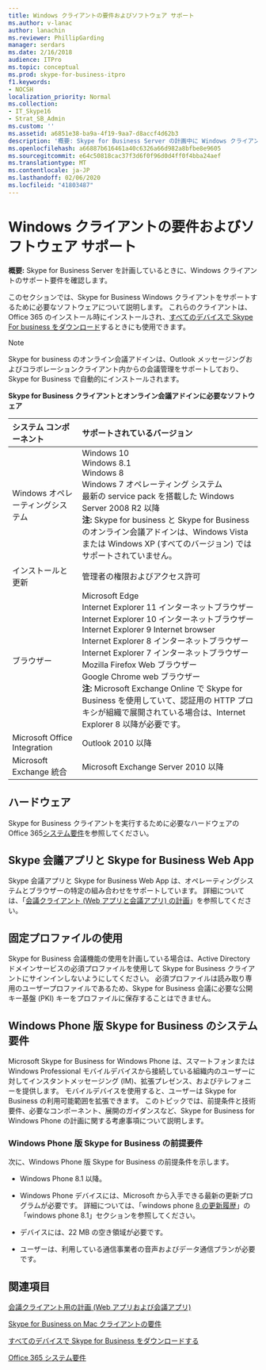 ```yaml
---
title: Windows クライアントの要件およびソフトウェア サポート
ms.author: v-lanac
author: lanachin
ms.reviewer: PhillipGarding
manager: serdars
ms.date: 2/16/2018
audience: ITPro
ms.topic: conceptual
ms.prod: skype-for-business-itpro
f1.keywords:
- NOCSH
localization_priority: Normal
ms.collection:
- IT_Skype16
- Strat_SB_Admin
ms.custom: ''
ms.assetid: a6851e38-ba9a-4f19-9aa7-d8accf4d62b3
description: '概要: Skype for Business Server の計画中に Windows クライアントのサポート要件を確認します。'
ms.openlocfilehash: a66887b616461a40c6326a66d982a8bfbe8e9605
ms.sourcegitcommit: e64c50818cac37f3d6f0f96d0d4ff0f4bba24aef
ms.translationtype: MT
ms.contentlocale: ja-JP
ms.lasthandoff: 02/06/2020
ms.locfileid: "41803487"
---
```

# <a name="windows-client-requirements-and-software-support"></a>Windows クライアントの要件およびソフトウェア サポート
 
**概要:** Skype for Business Server を計画しているときに、Windows クライアントのサポート要件を確認します。
  
このセクションでは、Skype for Business Windows クライアントをサポートするために必要なソフトウェアについて説明します。  これらのクライアントは、Office 365 のインストール時にインストールされ、[すべてのデバイスで Skype For business をダウンロード](https://products.office.com/en-us/skype-for-business/download-app?tab=tabs-3)するときにも使用できます。
  
> [!NOTE]
> Skype for business のオンライン会議アドインは、Outlook メッセージングおよびコラボレーションクライアント内からの会議管理をサポートしており、Skype for Business で自動的にインストールされます。 
  
**Skype for Business クライアントとオンライン会議アドインに必要なソフトウェア**

|**システム コンポーネント**|**サポートされているバージョン**|
|:-----|:-----|
|Windows オペレーティングシステム  <br/> |Windows 10  <br/> Windows 8.1  <br/> Windows 8  <br/> Windows 7 オペレーティング システム  <br/> 最新の service pack を搭載した Windows Server 2008 R2 以降  <br/> **注:** Skype for business と Skype for Business のオンライン会議アドインは、Windows Vista または Windows XP (すべてのバージョン) ではサポートされていません。 <br/> |
|インストールと更新  <br/> |管理者の権限およびアクセス許可  <br/> |
|ブラウザー  <br/> |Microsoft Edge  <br/> Internet Explorer 11 インターネットブラウザー  <br/>  Internet Explorer 10 インターネットブラウザー <br/> Internet Explorer 9 Internet browser  <br/> Internet Explorer 8 インターネットブラウザー  <br/> Internet Explorer 7 インターネットブラウザー  <br/> Mozilla Firefox Web ブラウザー  <br/>  Google Chrome web ブラウザー  <br/>**注:** Microsoft Exchange Online で Skype for Business を使用していて、認証用の HTTP プロキシが組織で展開されている場合は、Internet Explorer 8 以降が必要です。           |
|Microsoft Office Integration  <br/> | Outlook 2010 以降 |
|Microsoft Exchange 統合  <br/> | Microsoft Exchange Server 2010 以降  | 
   
## <a name="hardware"></a>ハードウェア

Skype for Business クライアントを実行するために必要なハードウェアの Office 365[システム要件](https://products.office.com/en-us/office-system-requirements)を参照してください。
  
## <a name="skype-meetings-app-and-skype-for-business-web-app"></a>Skype 会議アプリと Skype for Business Web App 

Skype 会議アプリと Skype for Business Web App は、オペレーティングシステムとブラウザーの特定の組み合わせをサポートしています。 詳細については、「[会議クライアント (Web アプリと会議アプリ) の計画](meetings-clients.md)」を参照してください。 
  
## <a name="using-mandatory-profiles"></a>固定プロファイルの使用

Skype for Business 会議機能の使用を計画している場合は、Active Directory ドメインサービスの必須プロファイルを使用して Skype for Business クライアントにサインインしないようにしてください。 必須プロファイルは読み取り専用のユーザープロファイルであるため、Skype for Business 会議に必要な公開キー基盤 (PKI) キーをプロファイルに保存することはできません。 
  
## <a name="system-requirements-for-skype-for-business-for-windows-phone"></a>Windows Phone 版 Skype for Business のシステム要件
 
 
Microsoft Skype for Business for Windows Phone は、スマートフォンまたは Windows Professional モバイルデバイスから接続している組織内のユーザーに対してインスタントメッセージング (IM)、拡張プレゼンス、およびテレフォニーを提供します。 モバイルデバイスを使用すると、ユーザーは Skype for Business の利用可能範囲を拡張できます。 このトピックでは、前提条件と技術要件、必要なコンポーネント、展開のガイダンスなど、Skype for Business for Windows Phone の計画に関する考慮事項について説明します。
  
### <a name="skype-for-business-for-windows-phone-prerequisites"></a>Windows Phone 版 Skype for Business の前提要件

次に、Windows Phone 版 Skype for Business の前提条件を示します。
  
- Windows Phone 8.1 以降。
    
- Windows Phone デバイスには、Microsoft から入手できる最新の更新プログラムが必要です。 詳細については、「windows phone [8 の更新履歴](https://go.microsoft.com/fwlink/p/?LinkID=281961)」の「windows phone 8.1」セクションを参照してください。
    
- デバイスには、22 MB の空き領域が必要です。
    
- ユーザーは、利用している通信事業者の音声およびデータ通信プランが必要です。


## <a name="see-also"></a>関連項目

[会議クライアント用の計画 (Web アプリおよび会議アプリ)](meetings-clients.md)
  
[Skype for Business on Mac クライアントの要件](mac-requirements.md)

[すべてのデバイスで Skype for Business をダウンロードする](https://products.office.com/en-us/skype-for-business/download-app?tab=tabs-3)
  
[Office 365 システム要件](https://products.office.com/en-us/office-system-requirements)
